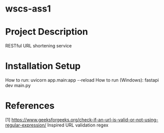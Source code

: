 # wscs-ass1
# Project Description
RESTful URL shortening service

# Installation Setup
How to run: uvicorn app.main:app --reload
How to run (Windows): fastapi dev main.py

# References
[1] https://www.geeksforgeeks.org/check-if-an-url-is-valid-or-not-using-regular-expression/
 Inspired URL validation regex